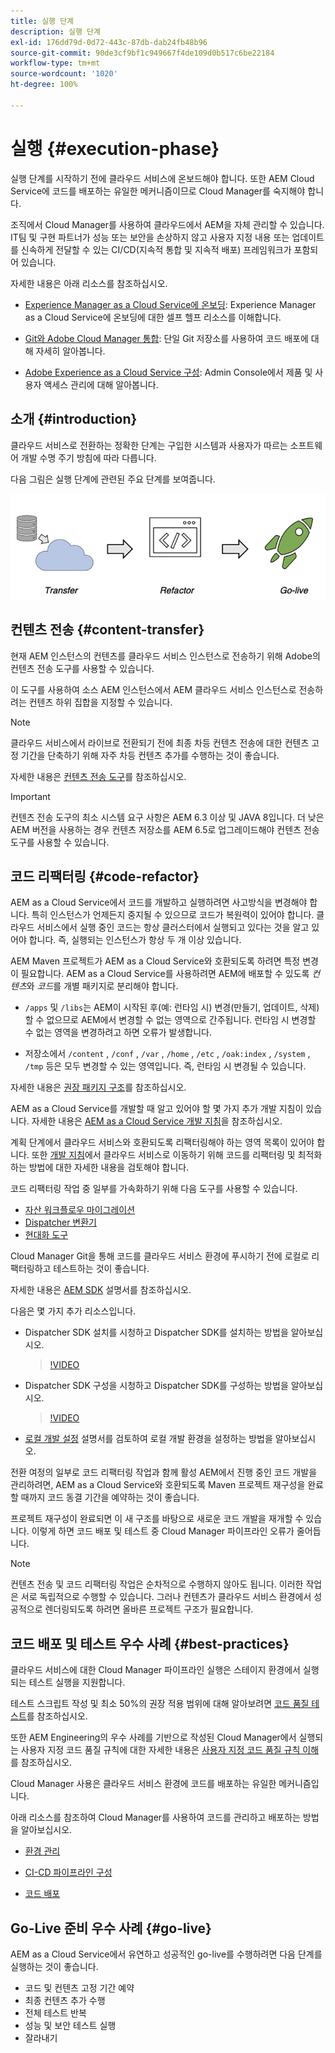```yaml
---
title: 실행 단계
description: 실행 단계
exl-id: 176dd79d-0d72-443c-87db-dab24fb48b96
source-git-commit: 90de3cf9bf1c949667f4de109d0b517c6be22184
workflow-type: tm+mt
source-wordcount: '1020'
ht-degree: 100%

---
```


# 실행 {#execution-phase}

실행 단계를 시작하기 전에 클라우드 서비스에 온보드해야 합니다. 또한 AEM Cloud Service에 코드를 배포하는 유일한 메커니즘이므로 Cloud Manager를 숙지해야 합니다.

조직에서 Cloud Manager를 사용하여 클라우드에서 AEM을 자체 관리할 수 있습니다. IT팀 및 구현 파트너가 성능 또는 보안을 손상하지 않고 사용자 지정 내용 또는 업데이트를 신속하게 전달할 수 있는 CI/CD(지속적 통합 및 지속적 배포) 프레임워크가 포함되어 있습니다.

자세한 내용은 아래 리소스를 참조하십시오.

* [Experience Manager as a Cloud Service에 온보딩](https://docs.adobe.com/content/help/ko-KR/experience-manager-cloud-service/onboarding/home.html): Experience Manager as a Cloud Service에 온보딩에 대한 셀프 헬프 리소스를 이해합니다.

* [Git와 Adobe Cloud Manager 통합](https://docs.adobe.com/content/help/ko-KR/experience-manager-cloud-service/implementing/managing-code/integrating-with-git.html): 단일 Git 저장소를 사용하여 코드 배포에 대해 자세히 알아봅니다.

* [Adobe Experience as a Cloud Service 구성](https://docs.adobe.com/content/help/ko-KR/experience-manager-cloud-service/security/ims-support.html#aem-configuration): Admin Console에서 제품 및 사용자 액세스 관리에 대해 알아봅니다.


## 소개 {#introduction}

클라우드 서비스로 전환하는 정확한 단계는 구입한 시스템과 사용자가 따르는 소프트웨어 개발 수명 주기 방침에 따라 다릅니다.

다음 그림은 실행 단계에 관련된 주요 단계를 보여줍니다.

![이미지](/help/move-to-cloud-service/assets/exec-image1.png)

## 컨텐츠 전송 {#content-transfer}

현재 AEM 인스턴스의 컨텐츠를 클라우드 서비스 인스턴스로 전송하기 위해 Adobe의 컨텐츠 전송 도구를 사용할 수 있습니다.

이 도구를 사용하여 소스 AEM 인스턴스에서 AEM 클라우드 서비스 인스턴스로 전송하려는 컨텐츠 하위 집합을 지정할 수 있습니다.

>[!NOTE]
>클라우드 서비스에서 라이브로 전환되기 전에 최종 차등 컨텐츠 전송에 대한 컨텐츠 고정 기간을 단축하기 위해 자주 차등 컨텐츠 추가를 수행하는 것이 좋습니다.

자세한 내용은 [컨텐츠 전송 도구](/help/move-to-cloud-service/content-transfer-tool/overview-content-transfer-tool.md)를 참조하십시오.

>[!IMPORTANT]
>컨텐츠 전송 도구의 최소 시스템 요구 사항은 AEM 6.3 이상 및 JAVA 8입니다. 더 낮은 AEM 버전을 사용하는 경우 컨텐츠 저장소를 AEM 6.5로 업그레이드해야 컨텐츠 전송 도구를 사용할 수 있습니다.

## 코드 리팩터링 {#code-refactor}

AEM as a Cloud Service에서 코드를 개발하고 실행하려면 사고방식을 변경해야 합니다. 특히 인스턴스가 언제든지 중지될 수 있으므로 코드가 복원력이 있어야 합니다. 클라우드 서비스에서 실행 중인 코드는 항상 클러스터에서 실행되고 있다는 것을 알고 있어야 합니다. 즉, 실행되는 인스턴스가 항상 두 개 이상 있습니다.

AEM Maven 프로젝트가 AEM as a Cloud Service와 호환되도록 하려면 특정 변경이 필요합니다. AEM as a Cloud Service를 사용하려면 AEM에 배포할 수 있도록 *컨텐츠*&#x200B;와 *코드*&#x200B;를 개별 패키지로 분리해야 합니다.

* `/apps` 및 `/libs`는 AEM이 시작된 후(예: 런타임 시) 변경(만들기, 업데이트, 삭제)할 수 없으므로 AEM에서 변경할 수 없는 영역으로 간주됩니다. 런타임 시 변경할 수 없는 영역을 변경하려고 하면 오류가 발생합니다.

* 저장소에서 `/content` , `/conf` , `/var` , `/home` , `/etc` , `/oak:index` , `/system` , `/tmp` 등은 모두 변경할 수 있는 영역입니다. 즉, 런타임 시 변경될 수 있습니다.

자세한 내용은 [권장 패키지 구조](https://docs.adobe.com/content/help/ko-KR/experience-manager-cloud-service/implementing/developing/aem-project-content-package-structure.html#recommended-package-structure)를 참조하십시오.

AEM as a Cloud Service를 개발할 때 알고 있어야 할 몇 가지 추가 개발 지침이 있습니다. 자세한 내용은 [AEM as a Cloud Service 개발 지침](https://docs.adobe.com/content/help/ko-KR/experience-manager-cloud-service/implementing/developing/development-guidelines.html)을 참조하십시오.

계획 단계에서 클라우드 서비스와 호환되도록 리팩터링해야 하는 영역 목록이 있어야 합니다. 또한 [개발 지침](https://docs.adobe.com/content/help/en/experience-manager-cloud-service/implementing/developing/development-guidelines.html)에서 클라우드 서비스로 이동하기 위해 코드를 리팩터링 및 최적화하는 방법에 대한 자세한 내용을 검토해야 합니다.

코드 리팩터링 작업 중 일부를 가속화하기 위해 다음 도구를 사용할 수 있습니다.

* [자산 워크플로우 마이그레이션](/help/move-to-cloud-service/moving-to-aem-assets/asset-workflow-migration-tool.md)
* [Dispatcher 변환기](/help/move-to-cloud-service/refactoring-tools/dispatcher-transformation-utility-tools.md)
* [현대화 도구](/help/move-to-cloud-service/refactoring-tools/aem-modernization-tools.md)

Cloud Manager Git을 통해 코드를 클라우드 서비스 환경에 푸시하기 전에 로컬로 리팩터링하고 테스트하는 것이 좋습니다.

자세한 내용은 [AEM SDK](https://docs.adobe.com/content/help/ko-KR/experience-manager-cloud-service/implementing/deploying/overview.html#aem-as-a-cloud-service-sdk) 설명서를 참조하십시오.

다음은 몇 가지 추가 리소스입니다.

* Dispatcher SDK 설치를 시청하고 Dispatcher SDK를 설치하는 방법을 알아보십시오.

   >[!VIDEO](https://video.tv.adobe.com/v/30601)

* Dispatcher SDK 구성을 시청하고 Dispatcher SDK를 구성하는 방법을 알아보십시오.

   >[!VIDEO](https://video.tv.adobe.com/v/30602)

* [로컬 개발 설정](https://docs.adobe.com/content/help/en/experience-manager-learn/cloud-service/local-development-environment-set-up/overview.html) 설명서를 검토하여 로컬 개발 환경을 설정하는 방법을 알아보십시오.


전환 여정의 일부로 코드 리팩터링 작업과 함께 활성 AEM에서 진행 중인 코드 개발을 관리하려면, AEM as a Cloud Service와 호환되도록 Maven 프로젝트 재구성을 완료할 때까지 코드 동결 기간을 예약하는 것이 좋습니다.

프로젝트 재구성이 완료되면 이 새 구조를 바탕으로 새로운 코드 개발을 재개할 수 있습니다. 이렇게 하면 코드 배포 및 테스트 중 Cloud Manager 파이프라인 오류가 줄어듭니다.

>[!NOTE]
>컨텐츠 전송 및 코드 리팩터링 작업은 순차적으로 수행하지 않아도 됩니다. 이러한 작업은 서로 독립적으로 수행할 수 있습니다. 그러나 컨텐츠가 클라우드 서비스 환경에서 성공적으로 렌더링되도록 하려면 올바른 프로젝트 구조가 필요합니다.

## 코드 배포 및 테스트 우수 사례 {#best-practices}

클라우드 서비스에 대한 Cloud Manager 파이프라인 실행은 스테이지 환경에서 실행되는 테스트 실행을 지원합니다.

테스트 스크립트 작성 및 최소 50%의 권장 적용 범위에 대해 알아보려면 [코드 품질 테스트](https://docs.adobe.com/content/help/ko-KR/experience-manager-cloud-service/implementing/developing/understand-test-results.html#code-quality-testing)를 참조하십시오.

또한 AEM Engineering의 우수 사례를 기반으로 작성된 Cloud Manager에서 실행되는 사용자 지정 코드 품질 규칙에 대한 자세한 내용은 [사용자 지정 코드 품질 규칙 이해](https://docs.adobe.com/content/help/ko-KR/experience-manager-cloud-service/implementing/using-cloud-manager/custom-code-quality-rules.html)를 참조하십시오.

Cloud Manager 사용은 클라우드 서비스 환경에 코드를 배포하는 유일한 메커니즘입니다.

아래 리소스를 참조하여 Cloud Manager를 사용하여 코드를 관리하고 배포하는 방법을 알아보십시오.

* [환경 관리](https://docs.adobe.com/content/help/ko-KR/experience-manager-cloud-service/implementing/using-cloud-manager/manage-environments.html)

* [CI-CD 파이프라인 구성](https://docs.adobe.com/content/help/ko-KR/experience-manager-cloud-service/implementing/using-cloud-manager/configure-pipeline.html)

* [코드 배포](https://docs.adobe.com/content/help/ko-KR/experience-manager-cloud-service/implementing/using-cloud-manager/deploy-code.html)

## Go-Live 준비 우수 사례 {#go-live}

AEM as a Cloud Service에서 유연하고 성공적인 go-live를 수행하려면 다음 단계를 실행하는 것이 좋습니다.

* 코드 및 컨텐츠 고정 기간 예약
* 최종 컨텐츠 추가 수행
* 전체 테스트 반복
* 성능 및 보안 테스트 실행
* 잘라내기
